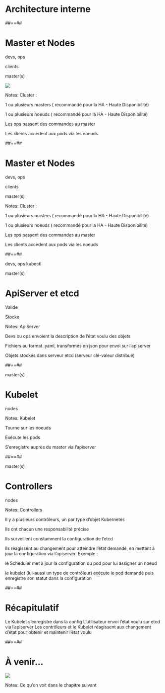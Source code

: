 <!-- .slide:-->

# Architecture interne


##==##
<!-- .slide:-->

# Master et Nodes


devs, ops


clients


master(s)


![](./images/g41ceea32d2_1_122.png)

Notes:
Cluster :

1 ou plusieurs masters (
recommandé pour la 
HA - Haute Disponibilité)

1 ou plusieurs noeuds (
recommandé pour la 
HA - Haute Disponibilité)



Les ops passent des commandes au master

Les clients accèdent aux pods via les noeuds





##==##
<!-- .slide:-->

# Master et Nodes


devs, ops


clients


master(s)


Notes:
Cluster :

1 ou plusieurs masters (
recommandé pour la 
HA - Haute Disponibilité)

1 ou plusieurs noeuds (
recommandé pour la 
HA - Haute Disponibilité)



Les ops passent des commandes au master

Les clients accèdent aux pods via les noeuds





##==##
<!-- .slide:-->

devs, ops
kubectl


master(s)


# ApiServer et etcd


Valide


Stocke


Notes:
ApiServer

Devs ou ops envoient la description de l’état voulu des objets

Fichiers au format .yaml, transformés en json pour envoi sur l’apiserver

Objets stockés dans serveur etcd (serveur clé-valeur distribué)





##==##
<!-- .slide:-->

master(s)


# Kubelet


nodes


Notes:
Kubelet

Tourne sur les noeuds

Exécute les pods

S’enregistre auprès du master via l’apiserver





##==##
<!-- .slide:-->

master(s)


# Controllers


nodes


Notes:
Controllers

Il y a plusieurs contrôleurs, un par type d’objet Kubernetes

Ils ont chacun une responsabilité précise

Ils surveillent constamment la configuration de l’etcd

Ils réagissent au changement pour atteindre l’état demandé, en mettant à jour la configuration via l’apiserver. Exemple :

le Scheduler met à jour la configuration du pod pour lui assigner un noeud

le kubelet (lui-aussi un type de contrôleur) exécute le pod demandé puis enregistre son statut dans la configuration







##==##
<!-- .slide:-->

# Récapitulatif


Le Kubelet s’enregistre dans la config
L’utilisateur envoi l’état voulu sur etcd via l’apiserver
Les contrôleurs et le Kubelet réagissent aux changement d’état pour obtenir et maintenir l’état voulu


##==##
<!-- .slide:-->

# À venir...


![](./images/g3f3310ef84_0_1014.png)

Notes:
Ce qu’on voit dans le chapitre suivant


